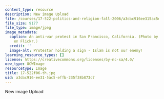 ```yaml
---
content_type: resource
description: New image Upload
file: /courses/17-522-politics-and-religion-fall-2006/a3dac916ee315ac5effb235f38b873c7_17-522f06-th.jpg
file_size: 9177
file_type: image/jpeg
image_metadata:
  caption: An anti-war protest in San Francisco, California. (Photo by [Steve Rhodes](http://www.flickr.com/photos/ari/)
    on Flickr.)
  credit: ''
  image-alt: Protestor holding a sign - Islam is not our enemy!
learning_resource_types: []
license: https://creativecommons.org/licenses/by-nc-sa/4.0/
ocw_type: OCWImage
resourcetype: Image
title: 17-522f06-th.jpg
uid: a3dac916-ee31-5ac5-effb-235f38b873c7
---
```

New image Upload